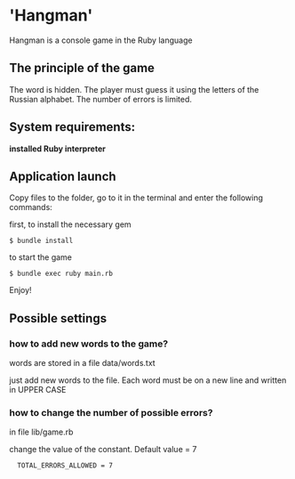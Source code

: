 # 'Hangman'

Hangman is a console game in the Ruby language
## The principle of the game
The word is hidden. The player must guess it using the letters of the Russian alphabet. The number of errors is limited.

## System requirements:

**installed Ruby interpreter**

## Application launch

Copy files to the folder, go to it in the terminal and enter the following commands:

first, to install the necessary gem

```
$ bundle install
```
to start the game

```
$ bundle exec ruby main.rb
```
Enjoy!

## Possible settings

### how to add new words to the game?
words are stored in a file data/words.txt

just add new words to the file. Each word must be on a new line and written in UPPER CASE

### how to change the number of possible errors?

in file lib/game.rb 

change the value of the constant. Default value = 7

```
  TOTAL_ERRORS_ALLOWED = 7
```